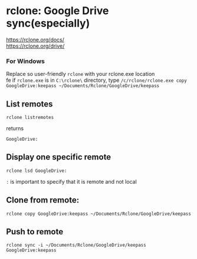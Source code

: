 # rclone: Google Drive sync(especially)
https://rclone.org/docs/  
https://rclone.org/drive/  

### For Windows
Replace so user-friendly `rclone` with your rclone.exe location   
fe if `rclone.exe` is in `C:\rclone\` directory, type `/c/rclone/rclone.exe copy GoogleDrive:keepass ~/Documents/Rclone/GoogleDrive/keepass`  

## List remotes
```console
rclone listremotes
```
returns
```console
GoogleDrive:
```

## Display one specific remote
```console
rclone lsd GoogleDrive:
```

`:` is important to specify that it is remote and not local

## Clone from remote:
```console 
rclone copy GoogleDrive:keepass ~/Documents/Rclone/GoogleDrive/keepass
```

## Push to remote
```console
rclone sync -i ~/Documents/Rclone/GoogleDrive/keepass GoogleDrive:keepass
```

